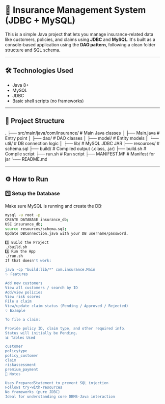 # 🧾 Insurance Management System (JDBC + MySQL)

This is a simple Java project that lets you manage insurance-related data like customers, policies, and claims using **JDBC** and **MySQL**. It's built as a console-based application using the **DAO pattern**, following a clean folder structure and SQL schema.

---

## 🛠 Technologies Used

- Java 8+
- MySQL
- JDBC
- Basic shell scripts (no frameworks)

---

## 📁 Project Structure

.
├── src/main/java/com/insurance/ # Main Java classes
│ ├── Main.java # Entry point
│ ├── dao/ # DAO classes
│ ├── model/ # Entity models
│ └── util/ # DB connection logic
│
├── lib/ # MySQL JDBC JAR
├── resources/ # schema.sql
├── build/ # Compiled output (.class, .jar)
├── build.sh # Compile script
├── run.sh # Run script
├── MANIFEST.MF # Manifest for jar
└── README.md


---

## ⚙️ How to Run

### 1️⃣ Setup the Database

Make sure MySQL is running and create the DB:

```bash
mysql -u root -p
CREATE DATABASE insurance_db;
USE insurance_db;
source resources/schema.sql;
Update DBConnection.java with your DB username/password.

2️⃣ Build the Project
./build.sh
3️⃣ Run the App
./run.sh
If that doesn't work:

java -cp "build:lib/*" com.insurance.Main
✨ Features

Add new customers
View all customers / search by ID
Add/view policies
View risk scores
File a claim
View/update claim status (Pending / Approved / Rejected)
💡 Example

To file a claim:

Provide policy ID, claim type, and other required info.
Status will initially be Pending.
📊 Tables Used

customer
policytype
policy_customer
claim
riskassessment
premium_payment
🧪 Notes

Uses PreparedStatement to prevent SQL injection
Follows try-with-resources
No frameworks (pure JDBC)
Ideal for understanding core DBMS-Java interaction
